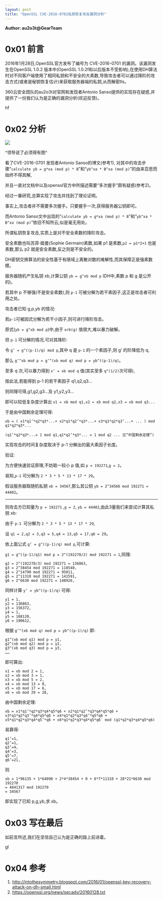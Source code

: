 ```yaml
---
layout: post
title: "OpenSSL CVE-2016-0701私钥恢复攻击漏洞分析"
---
```


**Author: au2o3t@GearTeam**

# 0x01 前言

2016年1月28日,OpenSSL官方发布了编号为 CVE-2016-0701 的漏洞。该漏洞发生在OpenSSL 1.0.2 版本中(OpenSSL 1.0.2f和以后版本不受影响),在使用DH算法时对不同客户端使用了相同私钥和不安全的大素数,导致攻击者可以通过降阶的攻击方式(或者是秘钥恢复估计)来获取服务器端的私钥,从而解密tls。

360云安全团队的au2o3t对官网和发现者Antonio Sanso提供的实现存在疑惑,并提供了一份我们认为是正确的漏洞分析(欢迎反馈)。

hf

<!-- more -->

# 0x02 分析

![][1]

^领导说了必须得有图^

看了CVE-2016-0701 发现者Antonio Sanso的博文(参考1), 对其中的攻击步骤“`calculate yb = g*xa (mod p) * B`”和“`yb^xa * B^xa (mod p)`”的由来百思而始终不得其解,

并且一直对文档中以及openssl官方中所描述需要“多次握手”颇有疑惑(参考2)。

经过一番研究,总算实现了攻击并找到了理论证明。

事实上,攻击者并不需要多次握手。只要握手一次,获得服务器公钥即可。

而Antonio Sanso文中出现的“`calculate yb = g*xa (mod p) * B`”和“`yb^xa * B^xa (mod p)`”依旧不知所云,似是毫无用处。

所谓私钥恢复攻击,实质上是对不安全素数的降阶攻击。

安全素数也叫苏菲·姬曼(Sophie Germain)素数,如果 p1 是素数,`p2 = p1*2+1` 也是素数,那么 p2 就是安全素数,反之则是不安全的。

DH密钥交换算法的安全性基于有限域上离散对数的难解性,而其保障正是强素数模。

服务器随机产生私钥 xb,计算公钥 `yb = g^xb mod p` (DH中,素数 p 和 g 是公开的)。

若其中 p 不够强(不是安全素数),则 `p-1` 可被分解为若干素因子,这正是攻击者可利用之处。

攻击者已知 g,p,yb 的情况:

若`p-1`可被因式分解为若干小因子,则可进行降阶攻击。

原式(`yb = g^xb mod p`)中,由于 `orb(g)` 值很大,难以暴力破解。

但 `p-1` 可分解的情况,可对其降阶:

令 `g’ = g^((p-1)/q) mod p`,其中 q 是 `p-1` 的一个素因子,则 g’ 的阶降低为 q,

那么 `g’^xb mod p = g’^(xb mod q) mod p = yb^((p-1)/q)`。

至多 q 次,可以暴力得到 `x’ = xb mod q` 值(其实至多 `q^(1/2)`次可得),

按此法,若能得到 p-1 的若干素因子 q1,q2,q3...

则同理可得,g1,g2,g3...及 y1,y2,y3...

即可以较低复杂度计算出 `x1 = xb mod q1,x2 = xb mod q2,x3 = xb mod q3...`

于是由中国剩余定理可得:

```
xb = ( x1*q1’*q2*q3*...+ x2*q1*q2’*q3*...+ x3*q1*q2*q3’...+ ... ) mod q1*q2*q3*...

(q1’*q2*q3*...= 1 mod q1,q1*q2’*q3*... = 1 mod q2 ... 见“中国剩余定理”)
```

实现攻击的时间复杂度取决于 p-1 分解出的最大素因子长度。

验证:

为方便快速验证原理,不妨取一较小 p 值,如 `p = 192271`,`g = 2`。

易知,`p-1` 可分解为 `2 * 3 * 5 * 13 * 17 * 29`。

假设服务器取随机私钥 `xb = 34567`,那么其公钥 `yb = 2^34566 mod 192271 = 44402`。

---

则攻击方已知量为 `p = 192271` ,`g = 2`, `yb = 44402`,由此3量我们来尝试计算其私钥 xb:

由于 `p-1 `可分解为 `2 * 3 * 5 * 13 * 17 * 29`,

设 `q1 = 2,q2 = 3,q3 = 5,q4 = 13,q5 = 17,q6 = 29`。

依上面公式 `g’ = g^((p-1)/q) mod p`,可计算:

`g1 = g^((p-1)/q1) mod p = 2^(192270/2) mod 192271 = 1`,同理:

```
g2 = 2^(192270/3) mod 192271 = 136863,
g3 = 2^38454 mod 192271 = 118548,
g4 = 2^14790 mod 192271 = 95011,
g5 = 2^11310 mod 192271 = 141591,
g6 = 2^6630 mod 192271 = 148926,
```

同样计算 `y’ = yb^((p-1)/q)` 可得:

```
y1 = 1,
y2 = 136863,
y3 = 156372,
y4 = 1,
y5 = 188120,
y6 = 190612,
```

根据 `g’^(xb mod q) mod p = yb^((p-1)/q)` 即:

```
g1^(xb mod q1) mod p = y1,
g2^(xb mod q2) mod p = y2,
g3^(xb mod q3) mod p = y3,
……
```

即可算出:

```
x1 = xb mod 2 = 1,
x2 = xb mod 3 = 1,
x3 = xb mod 5 = 2,
x4 = xb mod 13 = 0,
x5 = xb mod 17 = 6,
x6 = xb mod 29 = 28,
```

由中国剩余定理:

```
xb = x1*q1’*q2*q3*q4*q5*q6 + x2*q1*q2’*q3*q4*q5*q6 + x3*q1*q2*q3’*q4*q5*q6 + x4*q1*q2*q3*q4’*q5*q6 +
x5*q1*q2*q3*q4*q5’*q6 + x6*q1*q2*q3*q4*q5*q6′ mod (q1*q2*q3*q4*q5*q6)
```

易算得:

```
q1’=1,
q2’=1,
q3’=4,
q4’=3,
q5’=7,
q6’=21,
```

则

```
xb = 1*96135 + 1*64090 + 2*4*38454 + 0 + 6*7*11310 + 28*21*6630 mod 192270
= 4841317 mod 192270
= 34567
```

即实现了已知 p,g,yb,求 xb。

# 0x03 写在最后

如前言所述,我们在坚信自己认为是正确的路上前进着。

gl

# 0x04 参考

1. <http://intothesymmetry.blogspot.com/2016/01/openssl-key-recovery-attack-on-dh-small.html>
2. <https://openssl.org/news/secadv/20160128.txt>

[1]: https://p1.ssl.qhimg.com/t0115be798935689c76.png
